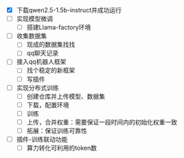 - [x] 下载qwen2.5-1.5b-instruct并成功运行
- [ ] 实现模型微调
    - [ ] 搭建Llama-factory环境
- [ ] 收集数据集
    - [ ] 现成的数据集找找
    - [ ] qq聊天记录
- [ ] 接入qq机器人框架
    - [ ] 找个稳定的新框架
    - [ ] 写插件
- [ ] 实现分布式训练
    - [ ] 创建仓库并上传模型、数据集
    - [ ] 下载，配置环境
    - [ ] 训练
    - [ ] 上传，合并权重：需要保证一段时间内的初始化权重一致
    - [ ] 拓展：保证训练可靠性
- [ ] 插件-训练联动功能
    - [ ] 算力转化可利用的token数
